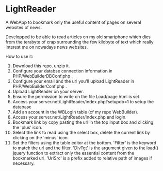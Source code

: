 # LightReader
A WebApp to bookmark only the useful content of pages on several websites of news.

Developped to be able to read articles on my old smartphone which dies from the terabyte of crap surrounding the few kilobyte of text which really interest me on nowadays news websites.

How to use it:

1) Download this repo, unzip it.
2) Configure your databse connection information in PHP/WebBuilderDBConf.php .
3) Configure your email and the url you'll upload LightReader in PHP/WebBuilderConf.php .
4) Upload LightReader on your server.
5) Ensure the permission to write on the file Load/page.html is set.
6) Access your.server.net/LightReader/index.php?setupdb=1 to setup the database
7) Add an account in the WBLogin table (cf my repo WebBuilder).
8) Access your.server.net/LightReader/index.php and login.
9) Bookmark link by copy pasting the url in the top input box and clicking the 'plus' icon.
10) Select the link to read using the select box, delete the current link by clicking on the 'minus' icon.
11) Set the filters using the table editor at the bottom. 'Filter' is the keyword to match the url and the filter. 'DivTgt' is the argument given to the load() jquery function to extract only the essential content from the bookmarked url. 'UrlSrc' is a prefix added to relative path of images if necessary.
